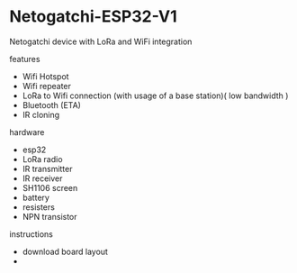 # Netogatchi-ESP32-V1
Netogatchi device with LoRa and WiFi integration


features
- Wifi Hotspot
- Wifi repeater
- LoRa to Wifi connection (with usage of a base station)( low bandwidth )
- Bluetooth (ETA)
- IR cloning

hardware
- esp32
- LoRa radio
- IR transmitter
- IR receiver
- SH1106 screen
- battery
- resisters
- NPN transistor


instructions
- download board layout 
- 
